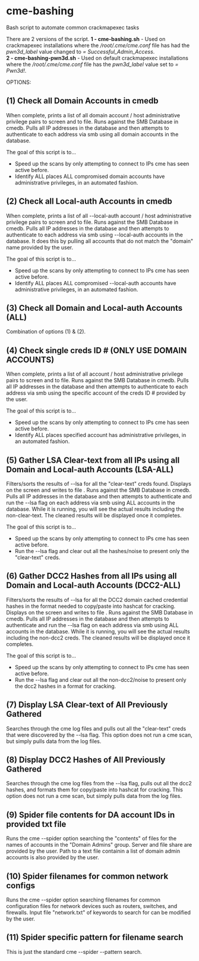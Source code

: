 # cme-bashing
Bash script to automate common crackmapexec tasks

There are 2 versions of the script.
**1 - cme-bashing.sh** - Used on crackmapexec installations where the */root/.cme/cme.conf* file has had the *pwn3d_label* value changed to *= Successful_Admin_Access*.  
**2 - cme-bashing-pwn3d.sh** - Used on default crackmapexec installations where the */root/.cme/cme.conf* file has the *pwn3d_label* value set to *= Pwn3d!*.  

OPTIONS:

## (1) Check all Domain Accounts in cmedb

When complete, prints a list of all domain account / host administrative privilege pairs to screen and to file.  Runs against the SMB Database in cmedb.  Pulls all IP addresses in the database and then attempts to authenticate to each address via smb using all domain accounts in the database.

  The goal of this script is to...
  
   - Speed up the scans by only attempting to connect to IPs cme has seen active before.
   - Identify ALL places ALL compromised domain accounts have administrative privileges, in an automated fashion.
      
      
## (2) Check all Local-auth Accounts in cmedb

When complete, prints a list of all --local-auth account / host administrative privilege pairs to screen and to file.  Runs against the SMB Database in cmedb.  Pulls all IP addresses in the database and then attempts to authenticate to each address via smb using --local-auth accounts in the database.  It does this by pulling all accounts that do not match the "domain" name provided by the user.

  The goal of this script is to...
  
   - Speed up the scans by only attempting to connect to IPs cme has seen active before.
   - Identify ALL places ALL compromised --local-auth accounts have administrative privileges, in an automated fashion.
  
  
## (3) Check all Domain and Local-auth Accounts (ALL)

   Combination of options (1) & (2).
 
 
## (4) Check single creds ID # (ONLY USE DOMAIN ACCOUNTS)

When complete, prints a list of all account / host administrative privilege pairs to screen and to file.  Runs against the SMB Database in cmedb.  Pulls all IP addresses in the database and then attempts to authenticate to each address via smb using the specific account of the creds ID # provided by the user.

  The goal of this script is to...

   - Speed up the scans by only attempting to connect to IPs cme has seen active before.
   - Identify ALL places specified account has administrative privileges, in an automated fashion.
 
 
## (5) Gather LSA Clear-text from all IPs using all Domain and Local-auth Accounts (LSA-ALL)

Filters/sorts the results of --lsa for all the "clear-text" creds found. Displays on the screen and writes to file .  Runs against the SMB Database in cmedb.  Pulls all IP addresses in the database and then attempts to authenticate and run the --lsa flag on each address via smb using ALL accounts in the database.  While it is running, you will see the actual results including the non-clear-text.  The cleaned results will be displayed once it completes.

  The goal of this script is to...

   - Speed up the scans by only attempting to connect to IPs cme has seen active before.
   - Run the --lsa flag and clear out all the hashes/noise to present only the "clear-text" creds.
  
  
## (6) Gather DCC2 Hashes from all IPs using all Domain and Local-auth Accounts (DCC2-ALL)

Filters/sorts the results of --lsa for all the DCC2 domain cached credential hashes in the format needed to copy/paste into hashcat for cracking. Displays on the screen and writes to file . Runs against the SMB Database in cmedb.  Pulls all IP addresses in the database and then attempts to authenticate and run the --lsa flag on each address via smb using ALL accounts in the database. While it is running, you will see the actual results including the non-dcc2 creds.  The cleaned results will be displayed once it completes.

  The goal of this script is to...

   - Speed up the scans by only attempting to connect to IPs cme has seen active before.
   - Run the --lsa flag and clear out all the non-dcc2/noise to present only the dcc2 hashes in a format for cracking.
  
## (7) Display LSA Clear-text of All Previously Gathered
 
 Searches through the cme log files and pulls out all the "clear-text" creds that were discovered by the --lsa flag.  This option does not run a cme scan, but simply pulls data from the log files.
 
 
## (8) Display DCC2 Hashes of All Previously Gathered
 
Searches through the cme log files from the --lsa flag, pulls out all the dcc2 hashes, and formats them for copy/paste into hashcat for cracking.  This option does not run a cme scan, but simply pulls data from the log files.
  
  
## (9) Spider file contents for DA account IDs in provided txt file

Runs the cme --spider option searching the "contents" of files for the names of accounts in the "Domain Admins" group.  Server and file share are provided by the user.  Path to a text file containin a list of domain admin accounts is also provided by the user.


## (10) Spider filenames for common network configs

Runs the cme --spider option searching filenames for common configuration files for network devices such as routers, switches, and firewalls.  Input file "network.txt" of keywords to search for can be modified by the user.


## (11) Spider specific pattern for filename search

This is just the standard cme --spider --pattern search.
